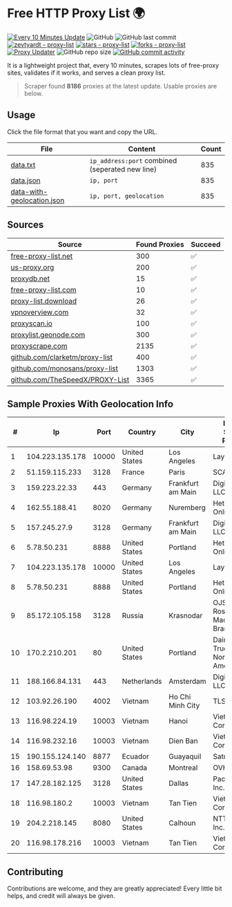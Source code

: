 
# Free HTTP Proxy List 🌍

[![Every 10 Minutes Update](https://github.com/mertguvencli/http-proxy-list/actions/workflows/main.yml/badge.svg?branch=main)](https://github.com/mertguvencli/http-proxy-list/actions/workflows/main.yml)
![GitHub](https://img.shields.io/github/license/mertguvencli/http-proxy-list)
![GitHub last commit](https://img.shields.io/github/last-commit/mertguvencli/http-proxy-list)
[![zevtyardt - proxy-list](https://img.shields.io/static/v1?label=zevtyardt&message=proxy-list&color=blue&logo=github)](https://github.com/zevtyardt/proxy-list "Go to GitHub repo")
[![stars - proxy-list](https://img.shields.io/github/stars/zevtyardt/proxy-list?style=social)](https://github.com/zevtyardt/proxy-list)
[![forks - proxy-list](https://img.shields.io/github/forks/zevtyardt/proxy-list?style=social)](https://github.com/zevtyardt/proxy-list)
[![Proxy Updater](https://github.com/zevtyardt/proxy-list/workflows/Proxy%20Updater/badge.svg)](https://github.com/zevtyardt/proxy-list/actions?query=workflow:"Proxy+Updater")
![GitHub repo size](https://img.shields.io/github/repo-size/zevtyardt/proxy-list)
[![GitHub commit activity](https://img.shields.io/github/commit-activity/m/zevtyardt/proxy-list?logo=commits)](https://github.com/zevtyardt/proxy-list/commits/main)

It is a lightweight project that, every 10 minutes, scrapes lots of free-proxy sites, validates if it works, and serves a clean proxy list.

> Scraper found **8186** proxies at the latest update. Usable proxies are below.

## Usage

Click the file format that you want and copy the URL.

|File|Content|Count|
|----|-------|-----|
|[data.txt](https://raw.githubusercontent.com/mertguvencli/http-proxy-list/main/proxy-list/data.txt)|`ip_address:port` combined (seperated new line)|835|
|[data.json](https://raw.githubusercontent.com/mertguvencli/http-proxy-list/main/proxy-list/data.json)|`ip, port`|835|
|[data-with-geolocation.json](https://raw.githubusercontent.com/mertguvencli/http-proxy-list/main/proxy-list/data-with-geolocation.json)|`ip, port, geolocation`|835|

## Sources

|Source|Found Proxies|Succeed|
|------|-------------|-------|
|[free-proxy-list.net](https://free-proxy-list.net)|300|✅|
|[us-proxy.org](https://www.us-proxy.org)|200|✅|
|[proxydb.net](http://proxydb.net)|15|✅|
|[free-proxy-list.com](https://free-proxy-list.com/?page=&port=&type%5B%5D=http&type%5B%5D=https&up_time=0&search=Search)|10|✅|
|[proxy-list.download](https://www.proxy-list.download/HTTP)|26|✅|
|[vpnoverview.com](https://vpnoverview.com/privacy/anonymous-browsing/free-proxy-servers)|32|✅|
|[proxyscan.io](https://www.proxyscan.io)|100|✅|
|[proxylist.geonode.com](https://proxylist.geonode.com/api/proxy-list?limit=300&page=1&sort_by=lastChecked&sort_type=desc&protocols=http,https)|300|✅|
|[proxyscrape.com](https://api.proxyscrape.com/v2/?request=displayproxies&protocol=http&timeout=10000&country=all&ssl=all&anonymity=all)|2135|✅|
|[github.com/clarketm/proxy-list](https://raw.githubusercontent.com/clarketm/proxy-list/master/proxy-list-raw.txt)|400|✅|
|[github.com/monosans/proxy-list](https://raw.githubusercontent.com/monosans/proxy-list/main/proxies/http.txt)|1303|✅|
|[github.com/TheSpeedX/PROXY-List](https://raw.githubusercontent.com/TheSpeedX/PROXY-List/master/http.txt)|3365|✅|


## Sample Proxies With Geolocation Info

|#|Ip|Port|Country|City|Internet Service Provider|
|-|--|----|-------|----|-------------------------|
|1|104.223.135.178|10000|United States|Los Angeles|LayerHost|
|2|51.159.115.233|3128|France|Paris|SCALEWAY|
|3|159.223.22.33|443|Germany|Frankfurt am Main|DigitalOcean, LLC|
|4|162.55.188.41|8020|Germany|Nuremberg|Hetzner Online GmbH|
|5|157.245.27.9|3128|Germany|Frankfurt am Main|DigitalOcean, LLC|
|6|5.78.50.231|8888|United States|Portland|Hetzner Online GmbH|
|7|104.223.135.178|10000|United States|Los Angeles|LayerHost|
|8|5.78.50.231|8888|United States|Portland|Hetzner Online GmbH|
|9|85.172.105.158|3128|Russia|Krasnodar|OJSC Rostelecom Macroregional Branch South|
|10|170.2.210.201|80|United States|Portland|Daimler Trucks of North America LLC|
|11|188.166.84.131|443|Netherlands|Amsterdam|DigitalOcean, LLC|
|12|103.92.26.190|4002|Vietnam|Ho Chi Minh City|TLSOFT|
|13|116.98.224.19|10003|Vietnam|Hanoi|Viettel Corporation|
|14|116.98.232.16|10003|Vietnam|Dien Ban|Viettel Corporation|
|15|190.155.124.140|8877|Ecuador|Guayaquil|Satnet|
|16|158.69.53.98|9300|Canada|Montreal|OVH SAS|
|17|147.28.182.125|3128|United States|Dallas|Packet Host, Inc.|
|18|116.98.180.2|10003|Vietnam|Tan Tien|Viettel Corporation|
|19|204.2.218.145|8080|United States|Calhoun|NTT America, Inc.|
|20|116.98.178.216|10003|Vietnam|Tan Tien|Viettel Corporation|



## Contributing

Contributions are welcome, and they are greatly appreciated! Every
little bit helps, and credit will always be given.


